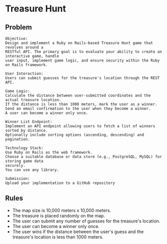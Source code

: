 # Treasure Hunt

## Problem

```
Objective:
Design and implement a Ruby on Rails-based Treasure Hunt game that revolves around a
RESTful API. The primary goal is to evaluate your ability to create an interactive game, handle
user input, implement game logic, and ensure security within the Ruby on Rails framework.

User Interaction:
Users can submit guesses for the treasure's location through the REST API.

Game Logic:
Calculate the distance between user-submitted coordinates and the actual treasure location.
If the distance is less than 1000 meters, mark the user as a winner.
Send an email confirmation to the user when they become a winner.
A user can become a winner only once.

Winner List Endpoint:
Implement an API endpoint allowing users to fetch a list of winners sorted by distance.
Optionally include sorting options (ascending, descending) and pagination.

Technology Stack:
Use Ruby on Rails as the web framework.
Choose a suitable database or data store (e.g., PostgreSQL, MySQL) for storing game data
securely.
You can use any library.

Submission:
Upload your implementation to a GitHub repository
```

## Rules

- The map size is 10,000 meters x 10,000 meters.
- The treasure is placed randomly on the map.
- The user can submit any number of guesses for the treasure's location.
- The user can become a winner only once.
- The user wins if the distance between the user's guess and the treasure's location is less than 1000 meters.

